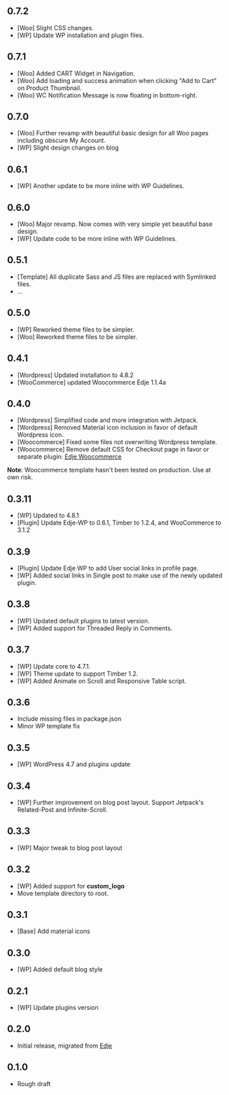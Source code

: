 ## 0.7.2

- [Woo] Slight CSS changes.
- [WP] Update WP installation and plugin files.

## 0.7.1

- [Woo] Added CART Widget in Navigation.
- [Woo] Add loading and success animation when clicking "Add to Cart" on Product Thumbnail.
- [Woo] WC Notification Message is now floating in bottom-right.

## 0.7.0

- [Woo] Further revamp with beautiful basic design for all Woo pages including obscure My Account.
- [WP] Slight design changes on blog

## 0.6.1

- [WP] Another update to be more inline with WP Guidelines.

## 0.6.0

- [Woo] Major revamp. Now comes with very simple yet beautiful base design.
- [WP] Update code to be more inline with WP Guidelines.

## 0.5.1

- [Template] All duplicate Sass and JS files are replaced with Symlinked files.
- ...

## 0.5.0

- [WP] Reworked theme files to be simpler.
- [Woo] Reworked theme files to be simpler.

## 0.4.1

- [Wordpress] Updated installation to 4.8.2
- [WooCommerce] updated Woocommerce Edje 1.1.4a

## 0.4.0

- [Wordpress] Simplified code and more integration with Jetpack.
- [Wordpress] Removed Material icon inclusion in favor of default Wordpress icon.
- [Woocommerce] Fixed some files not overwriting Wordpress template.
- [Woocommerce] Remove default CSS for Checkout page in favor or separate plugin: [Edje Woocommerce](https://github.com/hrsetyono/woocommerce-edje)

**Note**: Woocommerce template hasn't been tested on production. Use at own risk.

## 0.3.11

- [WP] Updated to 4.8.1
- [Plugin] Update Edje-WP to 0.6.1, Timber to 1.2.4, and WooCommerce to 3.1.2

## 0.3.9

- [Plugin] Update Edje WP to add User social links in profile page.
- [WP] Added social links in Single post to make use of the newly updated plugin.

## 0.3.8

- [WP] Updated default plugins to latest version.
- [WP] Added support for Threaded Reply in Comments.

## 0.3.7

- [WP] Update core to 4.7.1.
- [WP] Theme update to support Timber 1.2.
- [WP] Added Animate on Scroll and Responsive Table script.

## 0.3.6

- Include missing files in package.json
- Minor WP template fix

## 0.3.5

- [WP] WordPress 4.7 and plugins update

## 0.3.4

- [WP] Further improvement on blog post layout. Support Jetpack's Related-Post and Infinite-Scroll.

## 0.3.3

- [WP] Major tweak to blog post layout

## 0.3.2

- [WP] Added support for **custom_logo**
- Move template directory to root.

## 0.3.1

- [Base] Add material icons

## 0.3.0

- [WP] Added default blog style

## 0.2.1

- [WP] Update plugins version

## 0.2.0

- Initial release, migrated from [Edje](https://github.com/hrsetyono/edje)

## 0.1.0

- Rough draft
